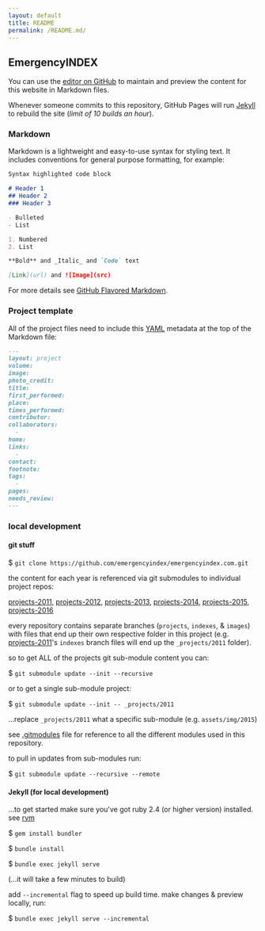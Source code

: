 ```yaml
---
layout: default
title: README
permalink: /README.md/
---
```

## EmergencyINDEX

You can use the [editor on GitHub](https://github.com/emergencyindex/emergencyindex.com/edit/master/README.md) to maintain and preview the content for this website in Markdown files.

Whenever someone commits to this repository, GitHub Pages will run [Jekyll](https://jekyllrb.com/) to rebuild the site (_limit of 10 builds an hour_). 

### Markdown

Markdown is a lightweight and easy-to-use syntax for styling text. It includes conventions for general purpose formatting, for example:

```markdown
Syntax highlighted code block

# Header 1
## Header 2
### Header 3

- Bulleted
- List

1. Numbered
2. List

**Bold** and _Italic_ and `Code` text

[Link](url) and ![Image](src)
```

For more details see [GitHub Flavored Markdown](https://guides.github.com/features/mastering-markdown/).

### Project template

All of the project files need to include this [YAML](http://yaml.org/) metadata at the top of the Markdown file:

```markdown
---
layout: project
volume: 
image: 
photo_credit: 
title: 
first_performed: 
place: 
times_performed: 
contributor: 
collaborators:
  -
home: 
links: 
  - 
contact: 
footnote: 
tags: 
  - 
pages:
needs_review:
---

```

### local development 

#### git stuff 

$ `git clone https://github.com/emergencyindex/emergencyindex.com.git`

the content for each year is referenced via git submodules to individual project repos: 

[projects-2011](https://github.com/emergencyindex/projects-2011),
[projects-2012](https://github.com/emergencyindex/projects-2012),
[projects-2013](https://github.com/emergencyindex/projects-2013),
[projects-2014](https://github.com/emergencyindex/projects-2014),
[projects-2015](https://github.com/emergencyindex/projects-2015),
[projects-2016](https://github.com/emergencyindex/projects-2016)

every repository contains separate branches (`projects`, `indexes`, & `images`) with files that end up their own respective folder in this project (e.g. [projects-2011](https://github.com/emergencyindex/projects-2011)'s `indexes` branch files will end up the `_projects/2011` folder).  

so to get ALL of the projects git sub-module content you can:

$ `git submodule update --init --recursive`

or to get a single sub-module project:

$ `git submodule update --init -- _projects/2011`

...replace `_projects/2011` what a specific sub-module (e.g. `assets/img/2015`) 

see [.gitmodules](https://github.com/emergencyindex/emergencyindex.com/blob/master/.gitmodules) file for reference to all the different modules used in this repository.

to pull in updates from sub-modules run:

$ `git submodule update --recursive --remote`


#### Jekyll (for local development)

...to get started make sure you've got ruby 2.4 (or higher version) installed. see [rvm](https://rvm.io/)

$ `gem install bundler`

$ `bundle install`

$ `bundle exec jekyll serve` 

(...it will take a few minutes to build)

add `--incremental` flag to speed up build time. make changes & preview locally, run:

$ `bundle exec jekyll serve --incremental`
